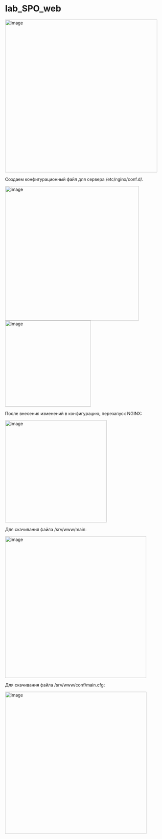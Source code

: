 # lab_SPO_web


<img width="497" alt="image" src="https://github.com/Krutov12/lab_SPO_web/assets/77206997/1f9cf210-2a7a-4a15-89d3-8234e931aa41">

Создаем конфигурационный файл для  сервера /etc/nginx/conf.d/.

<img width="437" alt="image" src="https://github.com/Krutov12/lab_SPO_web/assets/77206997/bbfd2f3b-0c1b-49ba-9f34-756b620de56a">



<img width="280" alt="image" src="https://github.com/Krutov12/lab_SPO_web/assets/77206997/49793e44-dcb7-4e75-b4ee-d934227a7931">

После внесения изменений в конфигурацию, перезапуск NGINX:

<img width="332" alt="image" src="https://github.com/Krutov12/lab_SPO_web/assets/77206997/bc8a6736-dcd0-43ec-b890-b08cfdb9e1bb">

Для скачивания файла /srv/www/main:

<img width="461" alt="image" src="https://github.com/Krutov12/lab_SPO_web/assets/77206997/d8bbfc33-a960-414b-8f5d-2ab77622880c">

Для скачивания файла /srv/www/conf/main.cfg:

<img width="462" alt="image" src="https://github.com/Krutov12/lab_SPO_web/assets/77206997/308f2a83-19db-4c50-be36-f12ec71abd10">

